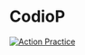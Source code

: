 # CodioP
[![Action Practice](https://github.com/3GATO3/CodioP/actions/workflows/actionPractice.yml/badge.svg)](https://github.com/3GATO3/CodioP/actions/workflows/actionPractice.yml)

